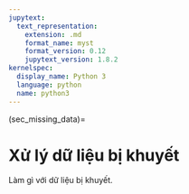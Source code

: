 ```yaml
---
jupytext:
  text_representation:
    extension: .md
    format_name: myst
    format_version: 0.12
    jupytext_version: 1.8.2
kernelspec:
  display_name: Python 3
  language: python
  name: python3
---
```


(sec_missing_data)=
# Xử lý dữ liệu bị khuyết

Làm gì với dữ liệu bị khuyết.
